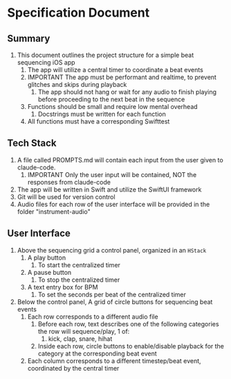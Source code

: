 # Specification Document

## Summary

1. This document outlines the project structure for a simple beat sequencing iOS app
   1. The app will utilize a central timer to coordinate a beat events
   2. IMPORTANT The app must be performant and realtime, to prevent glitches and skips during playback
      1. The app should not hang or wait for any audio to finish playing before proceeding to the next beat in the sequence
   3. Functions should be small and require low mental overhead
      1. Docstrings must be written for each function
   4. All functions must have a corresponding Swifttest

## Tech Stack

1. A file called PROMPTS.md will contain each input from the user given to claude-code.
   1. IMPORTANT Only the user input will be contained, NOT the responses from claude-code
2. The app will be written in Swift and utilize the SwiftUI framework
3. Git will be used for version control
4. Audio files for each row of the user interface will be provided in the folder "instrument-audio"

## User Interface

1. Above the sequencing grid a control panel, organized in an `HStack`
   1. A play button
      1. To start the centralized timer
   2. A pause button
      1. To stop the centralized timer
   3. A text entry box for BPM 
      1. To set the seconds per beat of the centralized timer
2. Below the control panel, A grid of circle buttons for sequencing beat events
   1. Each row corresponds to a different audio file
      1. Before each row, text describes one of the following categories the row will sequence/play, 1 of:
         1. kick, clap, snare, hihat
      2. Inside each row, circle buttons to enable/disable playback for the category at the corresponding beat event
   2. Each column corresponds to a different timestep/beat event, coordinated by the central timer
